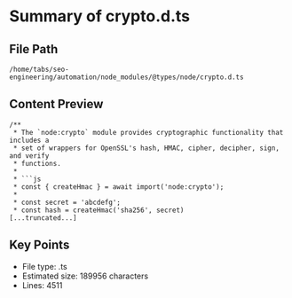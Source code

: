 # Summary of crypto.d.ts
  
## File Path
`/home/tabs/seo-engineering/automation/node_modules/@types/node/crypto.d.ts`

## Content Preview
```
/**
 * The `node:crypto` module provides cryptographic functionality that includes a
 * set of wrappers for OpenSSL's hash, HMAC, cipher, decipher, sign, and verify
 * functions.
 *
 * ```js
 * const { createHmac } = await import('node:crypto');
 *
 * const secret = 'abcdefg';
 * const hash = createHmac('sha256', secret)
[...truncated...]
```

## Key Points
- File type: .ts
- Estimated size: 189956 characters
- Lines: 4511

